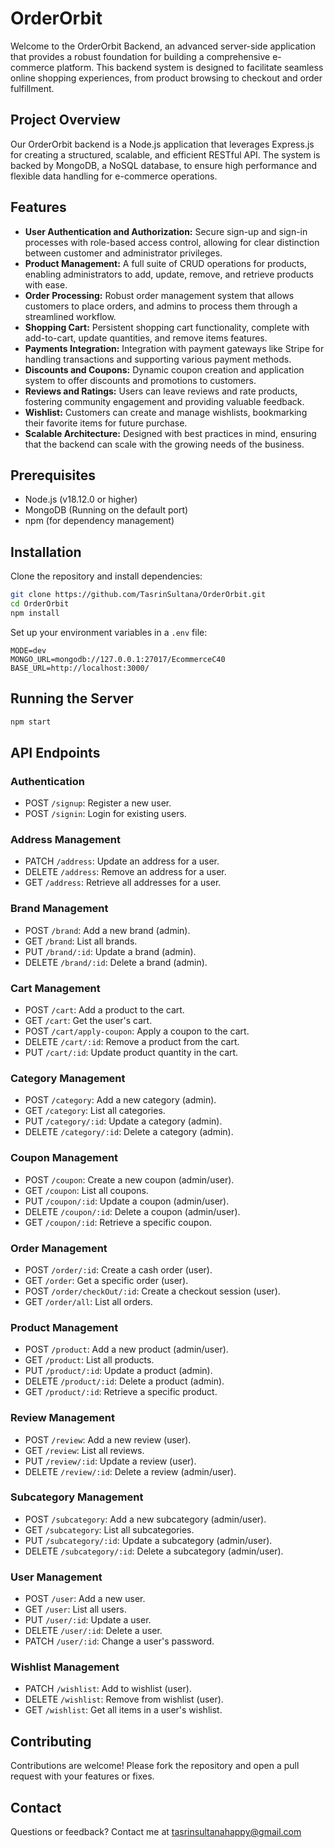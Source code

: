 # OrderOrbit

Welcome to the OrderOrbit Backend, an advanced server-side application that provides a robust foundation for building a comprehensive e-commerce platform. This backend system is designed to facilitate seamless online shopping experiences, from product browsing to checkout and order fulfillment.


## Project Overview

Our OrderOrbit backend is a Node.js application that leverages Express.js for creating a structured, scalable, and efficient RESTful API. The system is backed by MongoDB, a NoSQL database, to ensure high performance and flexible data handling for e-commerce operations.

## Features

- **User Authentication and Authorization:** Secure sign-up and sign-in processes with role-based access control, allowing for clear distinction between customer and administrator privileges.
- **Product Management:** A full suite of CRUD operations for products, enabling administrators to add, update, remove, and retrieve products with ease.
- **Order Processing:** Robust order management system that allows customers to place orders, and admins to process them through a streamlined workflow.
- **Shopping Cart:** Persistent shopping cart functionality, complete with add-to-cart, update quantities, and remove items features.
- **Payments Integration:** Integration with payment gateways like Stripe for handling transactions and supporting various payment methods.
- **Discounts and Coupons:** Dynamic coupon creation and application system to offer discounts and promotions to customers.
- **Reviews and Ratings:** Users can leave reviews and rate products, fostering community engagement and providing valuable feedback.
- **Wishlist:** Customers can create and manage wishlists, bookmarking their favorite items for future purchase.
- **Scalable Architecture:** Designed with best practices in mind, ensuring that the backend can scale with the growing needs of the business.


## Prerequisites

- Node.js (v18.12.0 or higher)
- MongoDB (Running on the default port)
- npm (for dependency management)

## Installation

Clone the repository and install dependencies:

```bash
git clone https://github.com/TasrinSultana/OrderOrbit.git
cd OrderOrbit
npm install
```

Set up your environment variables in a `.env` file:

```env
MODE=dev
MONGO_URL=mongodb://127.0.0.1:27017/EcommerceC40
BASE_URL=http://localhost:3000/
```

## Running the Server

```bash
npm start
```

## API Endpoints

### Authentication
- POST `/signup`: Register a new user.
- POST `/signin`: Login for existing users.

### Address Management
- PATCH `/address`: Update an address for a user.
- DELETE `/address`: Remove an address for a user.
- GET `/address`: Retrieve all addresses for a user.

### Brand Management
- POST `/brand`: Add a new brand (admin).
- GET `/brand`: List all brands.
- PUT `/brand/:id`: Update a brand (admin).
- DELETE `/brand/:id`: Delete a brand (admin).

### Cart Management
- POST `/cart`: Add a product to the cart.
- GET `/cart`: Get the user's cart.
- POST `/cart/apply-coupon`: Apply a coupon to the cart.
- DELETE `/cart/:id`: Remove a product from the cart.
- PUT `/cart/:id`: Update product quantity in the cart.

### Category Management
- POST `/category`: Add a new category (admin).
- GET `/category`: List all categories.
- PUT `/category/:id`: Update a category (admin).
- DELETE `/category/:id`: Delete a category (admin).

### Coupon Management
- POST `/coupon`: Create a new coupon (admin/user).
- GET `/coupon`: List all coupons.
- PUT `/coupon/:id`: Update a coupon (admin/user).
- DELETE `/coupon/:id`: Delete a coupon (admin/user).
- GET `/coupon/:id`: Retrieve a specific coupon.

### Order Management
- POST `/order/:id`: Create a cash order (user).
- GET `/order`: Get a specific order (user).
- POST `/order/checkOut/:id`: Create a checkout session (user).
- GET `/order/all`: List all orders.

### Product Management
- POST `/product`: Add a new product (admin/user).
- GET `/product`: List all products.
- PUT `/product/:id`: Update a product (admin).
- DELETE `/product/:id`: Delete a product (admin).
- GET `/product/:id`: Retrieve a specific product.

### Review Management
- POST `/review`: Add a new review (user).
- GET `/review`: List all reviews.
- PUT `/review/:id`: Update a review (user).
- DELETE `/review/:id`: Delete a review (admin/user).

### Subcategory Management
- POST `/subcategory`: Add a new subcategory (admin/user).
- GET `/subcategory`: List all subcategories.
- PUT `/subcategory/:id`: Update a subcategory (admin/user).
- DELETE `/subcategory/:id`: Delete a subcategory (admin/user).

### User Management
- POST `/user`: Add a new user.
- GET `/user`: List all users.
- PUT `/user/:id`: Update a user.
- DELETE `/user/:id`: Delete a user.
- PATCH `/user/:id`: Change a user's password.

### Wishlist Management
- PATCH `/wishlist`: Add to wishlist (user).
- DELETE `/wishlist`: Remove from wishlist (user).
- GET `/wishlist`: Get all items in a user's wishlist.

## Contributing

Contributions are welcome! Please fork the repository and open a pull request with your features or fixes.


## Contact

Questions or feedback? Contact me at tasrinsultanahappy@gmail.com